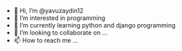 - 👋 Hi, I’m @yavuzaydin12
- 👀 I’m interested in programming
- 🌱 I’m currently learning python and django programming
- 💞️ I’m looking to collaborate on ...
- 📫 How to reach me ...

<!---
yavuzaydin12/yavuzaydin12 is a ✨ special ✨ repository because its `README.md` (this file) appears on your GitHub profile.
You can click the Preview link to take a look at your changes.
--->
